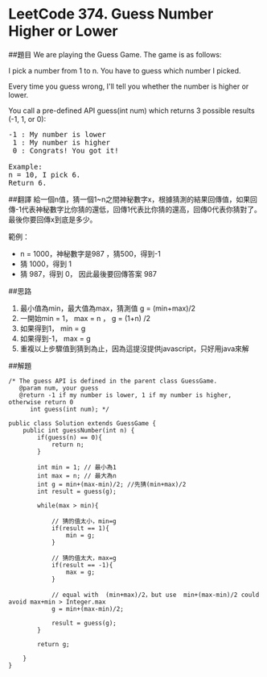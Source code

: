 ﻿# LeetCode 374. Guess Number Higher or Lower
##題目
We are playing the Guess Game. The game is as follows:

I pick a number from 1 to n. You have to guess which number I picked.

Every time you guess wrong, I'll tell you whether the number is higher or lower.

You call a pre-defined API guess(int num) which returns 3 possible results (-1, 1, or 0):
<pre>
-1 : My number is lower   
 1 : My number is higher  
 0 : Congrats! You got it!
  
Example:
n = 10, I pick 6.  
Return 6.
</pre>

##翻譯
給一個n值，猜一個1~n之間神秘數字x，根據猜測的結果回傳值，如果回傳-1代表神秘數字比你猜的還低，回傳1代表比你猜的還高，回傳0代表你猜對了。最後你要回傳x到底是多少。

範例：
* n = 1000，神秘數字是987 ，猜500，得到-1
* 猜 1000，得到 1
* 猜  987，得到 0， 因此最後要回傳答案 987  

##思路

1. 最小值為min，最大值為max，猜測值 g = (min+max)/2
2. 一開始min = 1， max = n ， g = (1+n) /2 
2. 如果得到1， min = g
3. 如果得到-1， max = g
4. 重複以上步驟值到猜到為止，因為這提沒提供javascript，只好用java來解

##解題
```
/* The guess API is defined in the parent class GuessGame.
   @param num, your guess
   @return -1 if my number is lower, 1 if my number is higher, otherwise return 0
      int guess(int num); */

public class Solution extends GuessGame {
    public int guessNumber(int n) {
        if(guess(n) == 0){
            return n;
        }
        
        int min = 1; // 最小為1
        int max = n; // 最大為n
        int g = min+(max-min)/2; //先猜(min+max)/2
        int result = guess(g);

        while(max > min){
            
            // 猜的值太小，min=g
            if(result == 1){
                min = g;
            }
            
            // 猜的值太大，max=g
            if(result == -1){
                max = g;
            }
            
            // equal with  (min+max)/2，but use  min+(max-min)/2 could avoid max+min > Integer.max
            g = min+(max-min)/2; 
            
            result = guess(g);
        }
        
        return g;

    }
}
```
